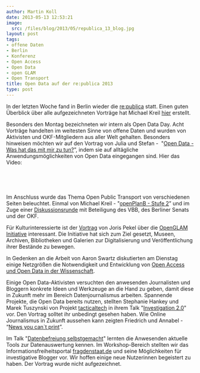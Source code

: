 ```yaml
---
author: Martin Koll
date: 2013-05-13 12:53:21
image:
  src: /files/blog/2013/05/republica_13_blog.jpg
layout: post
tags:
- offene Daten
- Berlin
- Konferenz
- Open Access
- Open Data
- open GLAM
- Open Transport
title: Open Data auf der re:publica 2013
type: post
---
```


In der letzten Woche fand in Berlin wieder die [re:publica](https://re-publica.de/) statt. Einen guten Überblick über alle aufgezeichneten Vorträge hat Michael Kreil [hier](http://michaelkreil.github.io/republicavideos/) erstellt.

Besonders den Montag bezeichneten wir intern als Open Data Day. Acht Vorträge handelten im weitesten Sinne von offene Daten und wurden von Aktivisten und OKF-Mitgliedern aus aller Welt gehalten. Besonders hinweisen möchten wir auf den Vortrag von Julia und Stefan -  "[Open Data - Was hat das mit mir zu tun?](http://www.youtube.com/watch?v=QBSNr6UXIJg)”, indem sie auf alltägliche Anwendungsmöglichkeiten von Open Data eingegangen sind. Hier das Video:

 

 

Im Anschluss wurde das Thema Open Public Transport von verschiedenen Seiten beleuchtet. Einmal von Michael Kreil - "[openPlanB - Stufe 2](http://www.youtube.com/watch?v=dJ9C7UPGJ-o)” und im Zuge einer [Diskussionsrunde](http://www.youtube.com/watch?v=18xQRtdrJhQ) mit Beteiligung des VBB, des Berliner Senats und der OKF.

Für Kulturinteressierte ist der [Vortrag](http://www.youtube.com/watch?v=NpHnuFVL2ug) von Joris Pekel über die [OpenGLAM Initiative](http://openglam.org/) interessant. Die Initiative hat sich zum Ziel gesetzt, Museen, Archiven, Bibliotheken und Galerien zur Digitalisierung und Veröffentlichung ihrer Bestände zu bewegen.

In Gedenken an die Arbeit von Aaron Swartz diskutierten am Dienstag einige Netzgrößen die Notwendigkeit und Entwicklung von [Open Access und Open Data in der Wissenschaft](http://www.youtube.com/watch?v=-9d0KM1I0aw).

Einige Open Data-Aktivisten versuchten den anwesenden Journalisten und Bloggern konkrete Ideen und Werkzeuge an die Hand zu geben, damit diese in Zukunft mehr im Bereich Datenjournalismus arbeiten. Spannende Projekte, die Open Data bereits nutzen, stellten Stephanie Hankey und Marek Tuszynski von Projekt [tacticaltech](http://www.tacticaltech.org) in ihrem Talk "[Investigation 2.0](http://youtube.com/watch?v=DQBtc_szJh0)" vor. Den Vortrag solltet ihr unbedingt gesehen haben. Wie Online Journalismus in Zukunft aussehen kann zeigten Friedrich und Annabel - “[News you can`t print](http://www.youtube.com/watch?v=YMVkmLNCbIk)”.

Im Talk "[Datenbefreiung selbstgemacht](http://www.youtube.com/watch?v=vWerZQFj4Xc)" lernten die Anwesenden aktuelle Tools zur Datenauswertung kennen. Im Workshop-Bereich stellten wir das Informationsfreiheitsportal [fragdenstaat.de](https://fragdenstaat.de/) und seine Möglichkeiten für investigative Blogger vor. Wir hoffen einige neue Nutzerinnen begeistert zu haben. Der Vortrag wurde nicht aufgezeichnet.